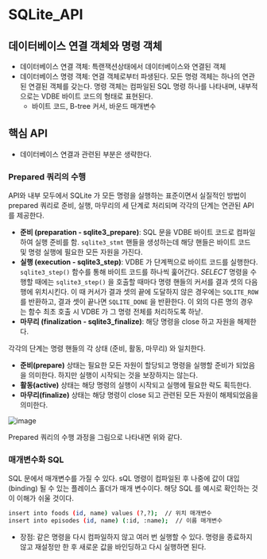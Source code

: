 # SQLite_API

## 데이터베이스 연결 객체와 명령 객체 

- 데이터베이스 연결 객체: 특랜잭션상태에서 데이터베이스와 연결된 객체
- 데이터베이스 명령 객체: 연결 객체로부터 파생된다. 모든 명령 객체는 하나의 연관된 연결된 객체를 갖는다. 명령 객체는 컴파일된 SQL 명령 하나를 나타내며, 내부적으로는 VDBE 바이트 코드의 형태로 표현된다. 
  - 바이트 코드, B-tree 커서, 바운드 매개변수
  
  
## 핵심 API
- 데이터베이스 연결과 관련된 부분은 생략한다.

### Prepared 쿼리의 수행
 API와 내부 모두에서 SQLite 가 모든 명령을 실행하는 표준이면서 실질적인 방법이 prepared 쿼리로 준비, 실행, 마무리의 세 단계로 처리되며 각각의 단계는 연관된 API를 제공한다. 
- **준비 (preparation - sqlite3_prepare)**: SQL 문을 VDBE 바이트 코드로 컴파일하여 실행 준비를 함. `sqlite3_stmt` 핸들을 생성하는데 해당 핸들은 바이트 코드 및 명령 실행에 필요한 모든 자원을 가진다.
- **실행 (execution - sqlite3_step)**:  VDBE 가 단계쩍으로 바이트 코드를 실행한다. `sqlite3_step()` 함수를 통해 바이트 코드를 하나씩 훑어간다. *SELECT* 명령을 수행할 때에는 `sqlite3_step()` 을 호출할 때마다 명령 핸들의 커서를 결과 셋의 다음 행에 위치시킨다. 이 때 커서가 결과 셋의 끝에 도달하지 않은 경우에는 `SQLITE_ROW` 를 반환하고, 결과 셋이 끝나면 `SQLITE_DONE` 을 반환한다. 이 외의 다른 명의 경우는 함수 최초 호출 시 VDBE 가 그 명령 전체를 처리하도록 하낟.
- **마무리 (finalization - sqlite3_finalize)**: 해당 명령을 close 하고 자원을 해제한다. 

각각의 단계는 명령 핸들의 각 상태 (준비, 활동, 마무리) 와 일치한다. 
- **준비(prepare)** 상태는 필요한 모든 자원이 할당되고 명령을 실행할 준비가 되었음을 의미한다. 하지만 실행이 시작되는 것을 보장하지는 않는다. 
- **활동(active)**  상태는 해당 명령의 실행이 시작되고 실행에 필요한 락도 획득한다. 
- **마무리(finalize)** 상태는 해당 명령이 close 되고 관련된 모든 자원이 해제되었음을 의미한다.


![image](https://user-images.githubusercontent.com/18457707/66835018-bc517300-ef99-11e9-957c-0685faf16cd1.png)

Prepared 쿼리의 수행 과정을 그림으로 나타내면 위와 같다. 


### 매개변수화 SQL
SQL 문에서 매개변수를 가질 수 있다. sQL 명령이 컴파일된 후 나중에 값이 대입(binding) 될 수 있는 플레이스 홀더가 매개 변수이다. 해당 SQL 를 예시로 확인하는 것이 이해가 쉬울 것이다.
```bash
insert into foods (id, name) values (?,?);  // 위치 매개변수
insert into episodes (id, name) (:id, :name);  // 이름 매개변수
```
- 장점: 같은 명령을 다시 컴파일하지 않고 여러 번 실행할 수 있다. 명령을 종료하지 않고 재설정만 한 후 새로운 값을 바인딩하고 다시 실행하면 된다. 

